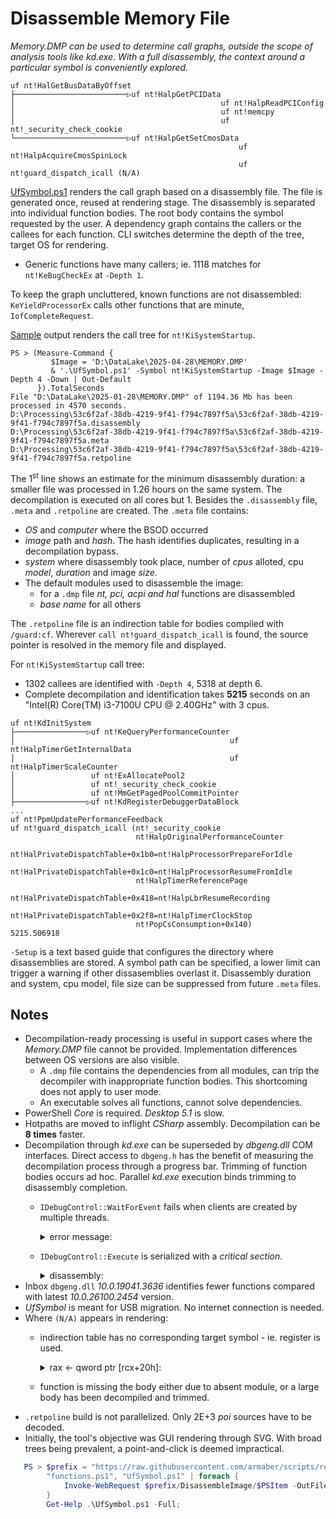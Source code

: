 Disassemble Memory File
===

*Memory.DMP can be used to determine call graphs, outside the scope of analysis tools like kd.exe.
 With a full disassembly, the context around a particular symbol is conveniently explored.*

~~~
uf nt!HalGetBusDataByOffset
├─────────────────────────▷uf nt!HalpGetPCIData
│                                              uf nt!HalpReadPCIConfig
│                                              uf nt!memcpy
│                                              uf nt!_security_check_cookie
└─────────────────────────▷uf nt!HalpGetSetCmosData
                                                   uf nt!HalpAcquireCmosSpinLock
                                                   uf nt!guard_dispatch_icall (N/A)
~~~

[UfSymbol.ps1](https://github.com/armaber/scripts/tree/disasm/DisassembleImage/UfSymbol.ps1)
renders the call graph based on a disassembly file. The file is generated once, reused
at rendering stage. The disassembly is separated into individual function bodies.
The root body contains the symbol requested by the user. A dependency graph contains
the callers or the callees for each function. CLI switches determine the depth of the
tree, target OS for rendering.

* Generic functions have many callers; ie. 1118 matches for `nt!KeBugCheckEx` at `-Depth 1`.

To keep the graph uncluttered, known functions are not disassembled: `KeYieldProcessorEx`
calls other functions that are minute, `IofCompleteRequest`.

[Sample](https://raw.githubusercontent.com/armaber/scripts/refs/heads/disasm/DisassembleImage/SampleOutput.txt)
output renders the call tree for `nt!KiSystemStartup`.

~~~
PS > (Measure-Command {
         $Image = 'D:\DataLake\2025-04-28\MEMORY.DMP'
         & '.\UfSymbol.ps1' -Symbol nt!KiSystemStartup -Image $Image -Depth 4 -Down | Out-Default
      }).TotalSeconds
File "D:\DataLake\2025-01-28\MEMORY.DMP" of 1194.36 Mb has been processed in 4570 seconds.
D:\Processing\53c6f2af-38db-4219-9f41-f794c7897f5a\53c6f2af-38db-4219-9f41-f794c7897f5a.disassembly
D:\Processing\53c6f2af-38db-4219-9f41-f794c7897f5a\53c6f2af-38db-4219-9f41-f794c7897f5a.meta
D:\Processing\53c6f2af-38db-4219-9f41-f794c7897f5a\53c6f2af-38db-4219-9f41-f794c7897f5a.retpoline
~~~

The 1<sup>st</sup> line shows an estimate for the minimum disassembly duration: a smaller
file was processed in 1.26 hours on the same system. The decompilation is executed on all
cores but 1. Besides the `.disassembly` file, `.meta` and `.retpoline` are created.
The `.meta` file contains:

* *OS* and *computer* where the BSOD occurred
* *image* path and *hash*. The hash identifies duplicates, resulting in a decompilation
  bypass.
* *system* where disassembly took place, number of *cpus* alloted, cpu *model*, *duration* and
  image *size*.
* The default modules used to disassemble the image:
   * for a `.dmp` file *nt, pci, acpi and hal* functions are disassembled
   * *base name* for all others

The `.retpoline` file is an indirection table for bodies compiled with `/guard:cf`.
Wherever `call nt!guard_dispatch_icall` is found, the source pointer is resolved in
the memory file and displayed.

For `nt!KiSystemStartup` call tree:

* 1302 callees are identified with `-Depth 4`, 5318 at depth 6.
* Complete decompilation and identification takes **5215** seconds on an "Intel(R)
  Core(TM) i3-7100U CPU @ 2.40GHz" with 3 cpus.

~~~
uf nt!KdInitSystem
├────────────────▷uf nt!KeQueryPerformanceCounter
│                                                uf nt!HalpTimerGetInternalData
│                                                uf nt!HalpTimerScaleCounter
│                 uf nt!ExAllocatePool2
│                 uf nt!_security_check_cookie
│                 uf nt!MmGetPagedPoolCommitPointer
├────────────────▷uf nt!KdRegisterDebuggerDataBlock
...
uf nt!PpmUpdatePerformanceFeedback
uf nt!guard_dispatch_icall (nt!_security_cookie
                            nt!HalpOriginalPerformanceCounter
                            nt!HalPrivateDispatchTable+0x1b0=nt!HalpProcessorPrepareForIdle
                            nt!HalPrivateDispatchTable+0x1c0=nt!HalpProcessorResumeFromIdle
                            nt!HalpTimerReferencePage
                            nt!HalPrivateDispatchTable+0x418=nt!HalpLbrResumeRecording
                            nt!HalPrivateDispatchTable+0x2f8=nt!HalpTimerClockStop
                            nt!PopCsConsumption+0x140)
5215.506918
~~~

`-Setup` is a text based guide that configures the directory where disassemblies are
stored. A symbol path can be specified, a lower limit can trigger a warning if other
dissasemblies overlast it. Disassembly duration and system, cpu model, file size can
be suppressed from future `.meta` files.

Notes
---

* Decompilation-ready processing is useful in support cases where the *Memory.DMP*
  file cannot be provided. Implementation differences between OS versions are also
  visible.
    * A `.dmp` file contains the dependencies from all modules, can trip the
      decompiler with inappropriate function bodies. This shortcoming does not apply
      to user mode.
    * An executable solves all functions, cannot solve dependencies.
* PowerShell *Core* is required. *Desktop 5.1* is slow.
* Hotpaths are moved to inflight *CSharp* assembly. Decompilation can be **8 times**
  faster.
* Decompilation through *kd.exe* can be superseded by *dbgeng.dll* COM interfaces.
  Direct access to `dbgeng.h` has the benefit of measuring the decompilation process
  through a progress bar. Trimming of function bodies occurs ad hoc. Parallel *kd.exe*
  execution binds trimming to disassembly completion.
  * `IDebugControl::WaitForEvent` fails when clients are created by multiple threads.
    <details><summary>error message:</summary>
    
    ```
    Can't set dump file contexts
    MachineInfo::SetContext failed - Thread: 000001A2CDA07900  Handle: 1  Id: 1 - Error == 0x8000FFFF
    ```

    </details>
  * `IDebugControl::Execute` is serialized with a *critical section*.
    <details><summary>disassembly:</summary>

    ```
    0:017> k
    # Child-SP          RetAddr               Call Site
    00 00000035`6ed8d300 00007ffa`976b15e0     dbgeng!DebugClient::ExecuteWide+0x23
    01 00000035`6ed8d350 00007ffa`37eccdc5     dbgeng!DebugClient::Execute+0xf0

    0:000> uf dbgeng!DebugClient::ExecuteWide

    00000001`80101bca 488d0dafe97a00  lea     rcx,[dbgeng!g_EngineLock (00000001`808b0580)]
    00000001`80101bd1 48ff15b0e65600  call    qword ptr [dbgeng!_imp_EnterCriticalSection (00000001`80670288)]

    00000001`80101c06 e8990ffdff      call    dbgeng!PushOutCtl (00000001`800d2ba4)
    00000001`80101c23 e8e8f2ffff      call    dbgeng!Execute (00000001`80100f10)
    00000001`80101c2f e81807fdff      call    dbgeng!PopOutCtl (00000001`800d234c)
    00000001`80101c45 e896c2fcff      call    dbgeng!FlushCallbacks (00000001`800cdee0)

    00000001`80101c50 488d0d29e97a00  lea     rcx,[dbgeng!g_EngineLock (00000001`808b0580)]
    00000001`80101c57 48ff1512e65600  call    qword ptr [dbgeng!_imp_LeaveCriticalSection (00000001`80670270)]
    ```

    </details>
* Inbox `dbgeng.dll` *10.0.19041.3636* identifies fewer functions compared with 
  latest *10.0.26100.2454* version.
* *UfSymbol* is meant for USB migration. No internet connection is needed.
* Where `(N/A)` appears in rendering:
  * indirection table has no corresponding target symbol - ie. register is used.
    <details><summary>rax &#8592; qword ptr [rcx+20h]:</summary>

    ```
    uf nt!IoCsqRemoveIrp
    fffff803`2c9d0980 48895c2410      mov     qword ptr [rsp+10h],rbx
    fffff803`2c9d0985 4889742418      mov     qword ptr [rsp+18h],rsi
    fffff803`2c9d098a 57              push    rdi
    fffff803`2c9d098b 4883ec20        sub     rsp,20h
    fffff803`2c9d098f 488b4120        mov     rax,qword ptr [rcx+20h]
    fffff803`2c9d0993 488bf2          mov     rsi,rdx
    fffff803`2c9d0996 4883613800      and     qword ptr [rcx+38h],0
    fffff803`2c9d099b 488d542430      lea     rdx,[rsp+30h]
    fffff803`2c9d09a0 488bd9          mov     rbx,rcx
    fffff803`2c9d09a3 c644243000      mov     byte ptr [rsp+30h],0
    fffff803`2c9d09a8 e833f70400      call    nt!guard_dispatch_icall (fffff803`2ca200e0)
    ```

    </details>
  * function is missing the body either due to absent module, or a large body
    has been decompiled and trimmed.
* `.retpoline` build is not parallelized. Only 2E+3 *poi* sources have to be decoded.
* Initially, the tool's objective was GUI rendering through SVG. With broad trees
  being prevalent, a point-and-click is deemed impractical.

~~~powershell
   PS > $prefix = "https://raw.githubusercontent.com/armaber/scripts/refs/heads/disasm/";
        "functions.ps1", "UfSymbol.ps1" | foreach {
            Invoke-WebRequest $prefix/DisassembleImage/$PSItem -OutFile $PSItem;
        }
        Get-Help .\UfSymbol.ps1 -Full;
~~~
